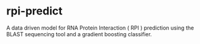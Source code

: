 # rpi-predict
A data driven model for RNA Protein Interaction ( RPI ) prediction using the BLAST sequencing tool and a gradient boosting classifier.
